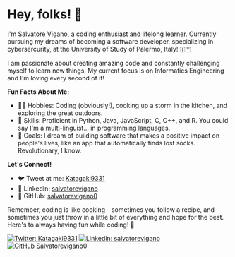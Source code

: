 # Hey, folks! 👋

I'm Salvatore Vigano, a coding enthusiast and lifelong learner. Currently pursuing my dreams of becoming a software developer, specializing in cybersercurity, at the University of Study of Palermo, Italy! 🇮🇹

I am passionate about creating amazing code and constantly challenging myself to learn new things. My current focus is on Informatics Engineering and I'm loving every second of it!

**Fun Facts About Me:**
- 🧙‍♂️ Hobbies: Coding (obviously!), cooking up a storm in the kitchen, and exploring the great outdoors.
- 🤖 Skills: Proficient in Python, Java, JavaScript, C, C++, and R. You could say I'm a multi-linguist... in programming languages.
- 🚀 Goals: I dream of building software that makes a positive impact on people's lives, like an app that automatically finds lost socks. Revolutionary, I know.

**Let's Connect!**
- 🐦 Tweet at me: [Katagaki9331](https://twitter.com/Katagaki9331)
- 👔 LinkedIn: [salvatorevigano](https://www.linkedin.com/in/salvatorevigano/)
- 💼 GitHub: [salvatorevigano0](https://github.com/salvatorevigano0)

Remember, coding is like cooking - sometimes you follow a recipe, and sometimes you just throw in a little bit of everything and hope for the best. Here's to always having fun while coding! 🎉

[![Twitter: Katagaki9331](https://img.shields.io/twitter/follow/Katagaki9331?style=social)](https://twitter.com/Katagaki9331)
[![Linkedin: salvatorevigano](https://img.shields.io/badge/-salvatorevigano-blue?style=flat-square&logo=Linkedin&logoColor=white&link=https://www.linkedin.com/in/salvatorevigano/)](https://www.linkedin.com/in/salvatorevigano/)
[![GitHub Salvatorevigano0](https://img.shields.io/github/followers/salvatorevigano0?label=follow&style=social)](https://github.com/salvatorevigano0)
